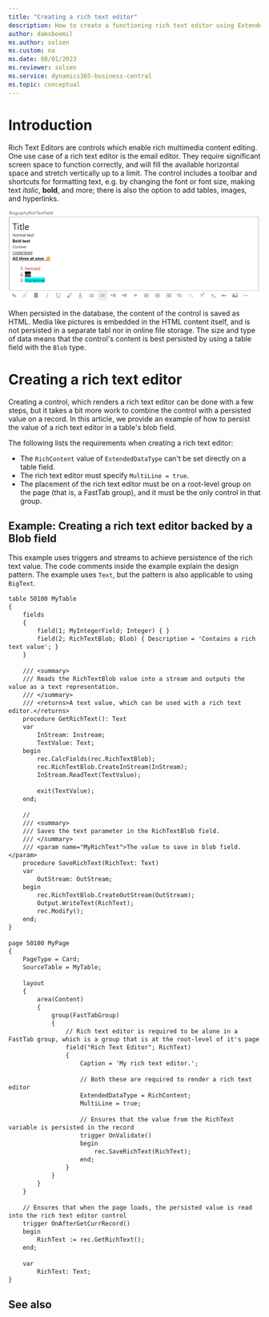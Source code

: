 ```yaml
---
title: "Creating a rich text editor"
description: How to create a functioning rich text editor using ExtendedDataType and a table blob field in AL for Business Central.
author: damsboemil
ms.author: solsen
ms.custom: na
ms.date: 08/01/2023
ms.reviewer: solsen
ms.service: dynamics365-business-central
ms.topic: conceptual
---
```


# Introduction
Rich Text Editors are controls which enable rich multimedia content editing. One use case of a rich text editor is the email editor. They require significant screen space to function correctly, and will fill the available horizontal space and stretch vertically up to a limit. The control includes a toolbar and shortcuts for formatting text, e.g. by changing the font or font size, making text _italic_, **bold**, and more; there is also the option to add tables, images, and hyperlinks.

![Shows an example of the rich text editor containing multiple different types of text formatting.](../developer/media/RichTextEditorExample.png)

When persisted in the database, the content of the control is saved as HTML. Media like pictures is embedded in the HTML content itself, and is not persisted in a separate tabl nor in online file storage. The size and type of data means that the control's content is best persisted by using a table field with the `Blob` type.

# Creating a rich text editor

Creating a control, which renders a rich text editor can be done with a few steps, but it takes a bit more work to combine the control with a persisted value on a record. In this article, we provide an example of how to persist the value of a rich text editor in a table's blob field.

The following lists the requirements when creating a rich text editor:

* The `RichContent` value of `ExtendedDataType` can't be set directly on a table field.
* The rich text editor must specify `MultiLine = true`.
* The placement of the rich text editor must be on a root-level group on the page (that is, a FastTab group), and it must be the only control in that group.

## Example: Creating a rich text editor backed by a Blob field

This example uses triggers and streams to achieve persistence of the rich text value. The code comments inside the example explain the design pattern. The example uses `Text`, but the pattern is also applicable to using `BigText`.

```AL
table 50100 MyTable
{
    fields
    {
        field(1; MyIntegerField; Integer) { }
        field(2; RichTextBlob; Blob) { Description = 'Contains a rich text value'; }
    }

    /// <summary>
    /// Reads the RichTextBlob value into a stream and outputs the value as a text representation.
    /// </summary>
    /// <returns>A text value, which can be used with a rich text editor.</returns>
    procedure GetRichText(): Text
    var
        InStream: Instream;
        TextValue: Text;
    begin
        rec.CalcFields(rec.RichTextBlob);
        rec.RichTextBlob.CreateInStream(InStream);
        InStream.ReadText(TextValue);

        exit(TextValue);
    end;

    // 
    /// <summary>
    /// Saves the text parameter in the RichTextBlob field.
    /// </summary>
    /// <param name="MyRichText">The value to save in blob field.</param>
    procedure SaveRichText(RichText: Text)
    var
        OutStream: OutStream;
    begin
        rec.RichTextBlob.CreateOutStream(OutStream);
        Output.WriteText(RichText);
        rec.Modify();
    end;
}

page 50100 MyPage
{
    PageType = Card;
    SourceTable = MyTable;

    layout
    {
        area(Content)
        {
            group(FastTabGroup)
            {
                // Rich text editor is required to be alone in a FastTab group, which is a group that is at the root-level of it's page
                field("Rich Text Editor"; RichText)
                {
                    Caption = 'My rich text editor.';

                    // Both these are required to render a rich text editor
                    ExtendedDataType = RichContent;
                    MultiLine = true;

                    // Ensures that the value from the RichText variable is persisted in the record
                    trigger OnValidate()
                    begin
                        rec.SaveRichText(RichText);
                    end;
                }
            }
        }
    }
    
    // Ensures that when the page loads, the persisted value is read into the rich text editor control
    trigger OnAfterGetCurrRecord()
    begin
        RichText := rec.GetRichText();
    end;

    var
        RichText: Text;
}

```

## See also

[]()